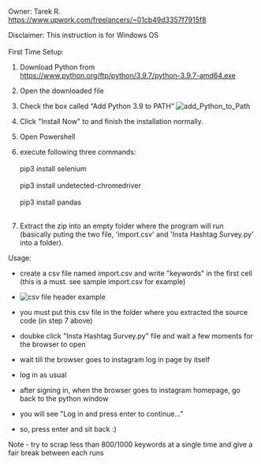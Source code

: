 Owner: Tarek R.
https://www.upwork.com/freelancers/~01cb49d3357f7915f8

Disclaimer: This instruction is for Windows OS<br></br>
First Time Setup:
  1. Download Python from https://www.python.org/ftp/python/3.9.7/python-3.9.7-amd64.exe
  2. Open the downloaded file
  3. Check the box called “Add Python 3.9 to PATH“
  ![add_Python_to_Path](https://user-images.githubusercontent.com/44648395/133729705-585a5085-eb2d-4033-8dc2-3ec5660d101f.png)

  5. Click "Install Now" to and finish the installation normally.
  6. Open Powershell
  7. execute following three commands:<br></br>
    pip3 install selenium<br></br>
    pip3 install undetected-chromedriver<br></br>
    pip3 install pandas<br></br>
  7. Extract the zip into an empty folder where the program will run (basically puting the two file, 'import.csv' and 'Insta Hashtag Survey.py' into a folder).

Usage:
-  create a csv file named import.csv and write "keywords" in the first cell (this is a must. see sample import.csv for example)
-  ![csv file header example](https://user-images.githubusercontent.com/44648395/133727864-44d04745-694f-438e-bd9b-4d81016e297c.png)

-  you must put this csv file in the folder where you extracted the source code (in step 7 above)
-  doubke click "Insta Hashtag Survey.py" file and wait a few moments for the browser to open
-  wait till the browser goes to instagram log in page by itself
-  log in as usual
-  after signing in, when the browser goes to instagram homepage, go back to the python window
-  you will see "Log in and press enter to continue..."
-  so, press enter and sit back :)

 Note - try to scrap less than 800/1000 keywords at a single time and give a fair break between each runs
